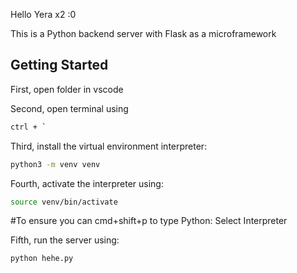 Hello Yera x2 :0

This is a Python backend server with Flask as a microframework

## Getting Started

First, open folder in vscode

Second, open terminal using
```bash
ctrl + `
```

Third, install the virtual environment interpreter:

```bash
python3 -m venv venv
```

Fourth, activate the interpreter using:

```bash
source venv/bin/activate
```
#To ensure you can cmd+shift+p to type Python: Select Interpreter

Fifth, run the server using:

```bash
python hehe.py
```

